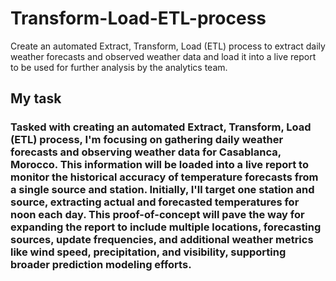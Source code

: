 # Transform-Load-ETL-process
Create an automated Extract, Transform, Load (ETL) process to extract daily weather forecasts and observed weather data and load it into a live report to be used for further analysis by the analytics team.

## My task

### Tasked with creating an automated Extract, Transform, Load (ETL) process, I'm focusing on gathering daily weather forecasts and observing weather data for Casablanca, Morocco. This information will be loaded into a live report to monitor the historical accuracy of temperature forecasts from a single source and station. Initially, I'll target one station and source, extracting actual and forecasted temperatures for noon each day. This proof-of-concept will pave the way for expanding the report to include multiple locations, forecasting sources, update frequencies, and additional weather metrics like wind speed, precipitation, and visibility, supporting broader prediction modeling efforts.
